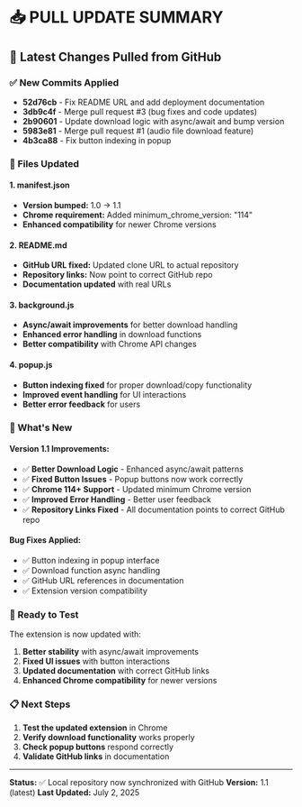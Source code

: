 # 📥 PULL UPDATE SUMMARY

## 🔄 Latest Changes Pulled from GitHub

### ✅ New Commits Applied
- **52d76cb** - Fix README URL and add deployment documentation
- **3db9c4f** - Merge pull request #3 (bug fixes and code updates) 
- **2b90601** - Update download logic with async/await and bump version
- **5983e81** - Merge pull request #1 (audio file download feature)
- **4b3ca88** - Fix button indexing in popup

### 📝 Files Updated

#### 1. **manifest.json**
- **Version bumped:** 1.0 → 1.1
- **Chrome requirement:** Added minimum_chrome_version: "114"
- **Enhanced compatibility** for newer Chrome versions

#### 2. **README.md** 
- **GitHub URL fixed:** Updated clone URL to actual repository
- **Repository links:** Now point to correct GitHub repo
- **Documentation updated** with real URLs

#### 3. **background.js**
- **Async/await improvements** for better download handling
- **Enhanced error handling** in download functions
- **Better compatibility** with Chrome API changes

#### 4. **popup.js**
- **Button indexing fixed** for proper download/copy functionality
- **Improved event handling** for UI interactions
- **Better error feedback** for users

### 🎯 What's New

#### Version 1.1 Improvements:
- ✅ **Better Download Logic** - Enhanced async/await patterns
- ✅ **Fixed Button Issues** - Popup buttons now work correctly
- ✅ **Chrome 114+ Support** - Updated minimum Chrome version
- ✅ **Improved Error Handling** - Better user feedback
- ✅ **Repository Links Fixed** - All documentation points to correct GitHub repo

#### Bug Fixes Applied:
- ✅ Button indexing in popup interface
- ✅ Download function async handling
- ✅ GitHub URL references in documentation
- ✅ Extension version compatibility

### 🚀 Ready to Test

The extension is now updated with:
1. **Better stability** with async/await improvements
2. **Fixed UI issues** with button interactions
3. **Updated documentation** with correct GitHub links
4. **Enhanced Chrome compatibility** for newer versions

### 📋 Next Steps
1. **Test the updated extension** in Chrome
2. **Verify download functionality** works properly
3. **Check popup buttons** respond correctly
4. **Validate GitHub links** in documentation

---
**Status:** ✅ Local repository now synchronized with GitHub
**Version:** 1.1 (latest)
**Last Updated:** July 2, 2025
